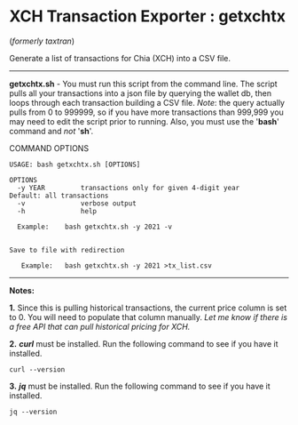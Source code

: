 # XCH Transaction Exporter : getxchtx  
(_formerly taxtran_)

Generate a list of transactions for Chia (XCH) into a CSV file.

---

**getxchtx.sh** - You must run this script from the command line. The script pulls all your transactions into a json file by querying the wallet db, then loops through each transaction building a CSV file. _Note_: the query actually pulls from 0 to 999999, so if you have more transactions than 999,999 you may need to edit the script prior to running. Also, you must use the '**bash**' command and _not_ '**sh**'.

COMMAND OPTIONS<br>
```
USAGE: bash getxchtx.sh [OPTIONS]

OPTIONS
  -y YEAR         transactions only for given 4-digit year      Default: all transactions
  -v              verbose output
  -h              help

  Example:    bash getxchtx.sh -y 2021 -v


Save to file with redirection

   Example:   bash getxchtx.sh -y 2021 >tx_list.csv
```

---

**Notes:**

**1.** Since this is pulling historical transactions, the current price column is set to 0. You will need to populate that column manually. *Let me know if there is a free API that can pull historical pricing for XCH.*

**2.** ***curl*** must be installed. Run the following command to see if you have it installed.

```
curl --version
```
**3.** ***jq*** must be installed. Run the following command to see if you have it installed.

```
jq --version
```
